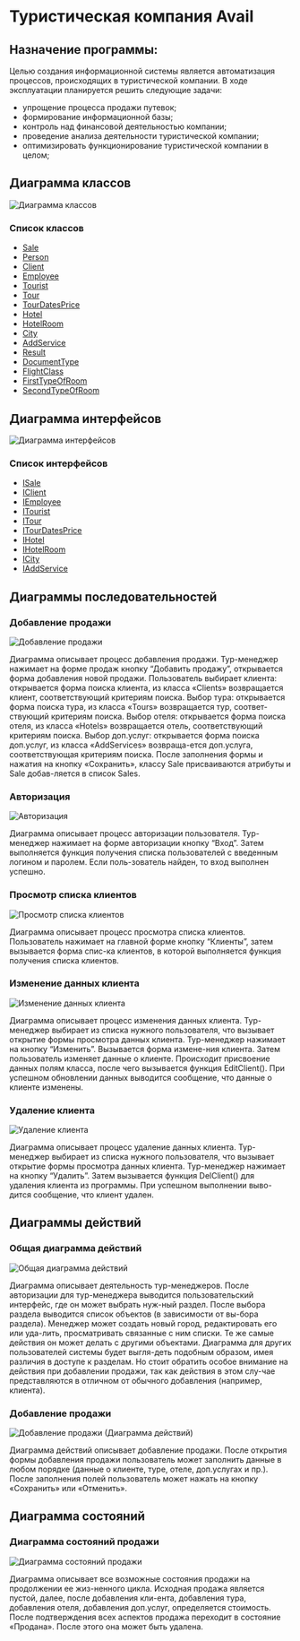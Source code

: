 # Туристическая компания Avail
## Назначение программы:
Целью создания информационной системы является автоматизация процессов, происходящих в туристической компании.
В ходе эксплуатации планируется решить следующие задачи:
-	упрощение процесса продажи путевок;
-	формирование информационной базы;
-	контроль над финансовой деятельностью компании;
-	проведение анализа деятельности туристической компании;
-	оптимизировать функционирование туристической компании в целом;

## Диаграмма классов
![](images/diagram_classes.png "Диаграмма классов")

### Список классов

- [Sale](docs/Classes/Sale.md "Класс Sale")
- [Person](docs/Classes/Person.md "Класс Person")
- [Client](docs/Classes/Client.md "Класс Client")
- [Employee](docs/Classes/Employee.md "Класс Employee")
- [Tourist](docs/Classes/Tourist.md "Класс Tourist")
- [Tour](docs/Classes/Tour.md "Класс Tour")
- [TourDatesPrice](docs/Classes/TourDatesPrice.md "Класс TourDatesPrice")
- [Hotel](docs/Classes/Hotel.md "Класс Hotel")
- [HotelRoom](docs/Classes/HotelRoom.md "Класс HotelRoom")
- [City](docs/Classes/City.md "Класс City")
- [AddService](./docs/Classes/AddService.md "Класс AddService")
- [Result](docs/Classes/Result.md "Класс Result")
- [DocumentType](docs/Classes/DocumentType.md "Enum интерфейс DocumentType")
- [FlightClass](docs/Classes/FlightClass.md "Enum интерфейс FlightClass")
- [FirstTypeOfRoom](docs/Classes/FirstTypeOfRoom.md "Enum интерфейс FirstTypeOfRoom")
- [SecondTypeOfRoom](docs/Classes/SecondTypeOfRoom.md "Enum интерфейс SecondTypeOfRoom")

## Диаграмма интерфейсов
![](images/diagram_interfaces.png "Диаграмма интерфейсов")

### Список интерфейсов

- [ISale](docs/Interfaces/ISale.md "Интерфейс ISale")
- [IClient](docs/Interfaces/IClient.md "Интерфейс IClient")
- [IEmployee](docs/Interfaces/IEmployee.md "Интерфейс IEmployee")
- [ITourist](docs/Interfaces/ITourist.md "Интерфейс ITourist")
- [ITour](docs/Interfaces/ITour.md "Интерфейс ITour")
- [ITourDatesPrice](docs/Interfaces/ITourDatesPrice.md "Интерфейс ITourDatesPrice")
- [IHotel](docs/Interfaces/IHotel.md "Интерфейс IHotel")
- [IHotelRoom](docs/Interfaces/IHotelRoom.md "Интерфейс IHotelRoom")
- [ICity](docs/Interfaces/ICity.md "Интерфейс ICity")
- [IAddService](./docs/Interfaces/IAddService.md "Интерфейс IAddService")

## Диаграммы последовательностей

### Добавление продажи
![](images/diagram_sequence_addSale.png "Добавление продажи")

Диаграмма описывает процесс добавления продажи. Тур-менеджер нажимает на форме продаж кнопку “Добавить продажу”, открывается форма добавления новой продажи. Пользователь выбирает клиента: открывается форма поиска клиента, из класса «Clients» возвращается клиент, соответствующий критериям поиска. Выбор тура: открывается форма поиска тура, из класса «Tours» возвращается тур, соответ-ствующий критериям поиска. Выбор отеля: открывается форма поиска отеля, из класса «Hotels» возвращается отель, соответствующий критериям поиска. Выбор доп.услуг: открывается форма поиска доп.услуг, из класса «AddServices» возвраща-ется доп.услуга, соответствующая критериям поиска. После заполнения формы и нажатия на кнопку «Сохранить», классу Sale присваиваются атрибуты и Sale добав-ляется в список Sales.

### Авторизация
![](images/diagram_sequence_auth.png "Авторизация")

Диаграмма описывает процесс авторизации пользователя. Тур-менеджер нажимает на форме авторизации кнопку “Вход”. Затем выполняется функция получения списка пользователей с введенным логином и паролем. Если поль-зователь найден, то вход выполнен успешно.

### Просмотр списка клиентов
![](images/diagram_sequence_clientsView.png "Просмотр списка клиентов")

Диаграмма описывает процесс просмотра списка клиентов. Пользователь нажимает на главной форме кнопку “Клиенты”, затем вызывается форма спис-ка клиентов, в которой выполняется функция получения списка клиентов.

### Изменение данных клиента
![](images/diagram_sequence_editClient.png "Изменение данных клиента")

Диаграмма описывает процесс изменения данных клиента. Тур-менеджер выбирает из списка нужного пользователя, что вызывает открытие формы просмотра данных клиента. Тур-менеджер нажимает на кнопку “Изменить”. Вызывается форма измене-ния клиента. Затем пользователь изменяет данные о клиенте. Происходит присвоение данных полям класса, после чего вызывается функция EditClient(). При успешном обновлении данных выводится сообщение, что данные о клиенте изменены.

### Удаление клиента
![](images/diagram_sequence_delClient.png "Удаление клиента")

Диаграмма описывает процесс удаление данных клиента. Тур-менеджер выбирает из списка нужного пользователя, что вызывает открытие формы просмотра данных клиента. Тур-менеджер нажимает на кнопку “Удалить”. Затем вызывается функция DelClient() для удаления клиента из программы. При успешном выполнении выво-дится сообщение, что клиент удален.

## Диаграммы действий

### Общая диаграмма действий
![](images/diagram_activity_all.png "Общая диаграмма действий")

Диаграмма описывает деятельность тур-менеджеров. После авторизации для тур-менеджера выводится пользовательский интерфейс, где он может выбрать нуж-ный раздел. После выбора раздела выводится список объектов (в зависимости от вы-бора раздела). Менеджер может создать новый город, редактировать его или уда-лить, просматривать связанные с ним списки. Те же самые действия он может делать с другими объектами. Диаграмма для других пользователей системы будет выгля-деть подобным образом, имея различия в доступе к разделам. Но стоит обратить особое внимание на действия при добавлении продажи, так как действия в этом слу-чае представляются в отличном от обычного добавления (например, клиента).

### Добавление продажи
![](images/diagram_activity_addSale.png "Добавление продажи (Диаграмма действий)")

Диаграмма действий описывает добавление продажи. После открытия формы добавления продажи пользователь может заполнить данные в любом порядке (данные о клиенте, туре, отеле, доп.услугах и пр.). После заполнения полей пользователь может нажать на кнопку «Сохранить» или «Отменить».

## Диаграмма состояний 

### Диаграмма состояний продажи
![](images/diagram_state_sale.png "Диаграмма состояний продажи")

Диаграмма описывает все возможные состояния продажи на продолжении ее жиз-ненного цикла. Исходная продажа является пустой, далее, после добавления кли-ента, добавления тура, добавления отеля, добавления доп.услуг, определяется стоимость. После подтверждения всех аспектов продажа переходит в состояние «Продана». После этого она может быть удалена.